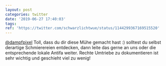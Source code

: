 ```yaml
---
layout: post
categories: twitter
date: '2019-06-27 17:40:03'
tags: 
ref: 'https://twitter.com/schwarzlichtwue/status/1144299367169515520'
---
```

[@dampfpixel](https://twitter.com/dampfpixel) Toll, dass du dir diese Mühe gemacht hast :) solltest du selbst derartige Schmierereien entdecken, dann leite das gerne an uns oder die entsprechende lokale Antifa weiter. Rechte Umtriebe zu dokumentieren ist sehr wichtig und geschieht viel zu wenig!